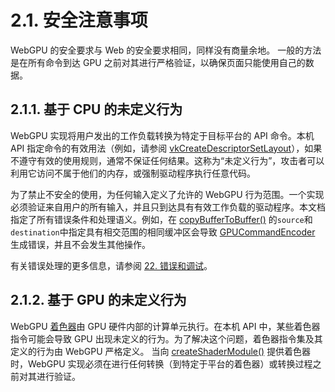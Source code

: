 # 2.1. 安全注意事项
WebGPU 的安全要求与 Web 的安全要求相同，同样没有商量余地。 一般的方法是在所有命令到达 GPU 之前对其进行严格验证，以确保页面只能使用自己的数据。

## 2.1.1. 基于 CPU 的未定义行为
WebGPU 实现将用户发出的工作负载转换为特定于目标平台的 API 命令。本机 API 指定命令的有效用法（例如，请参阅 [vkCreateDescriptorSetLayout](https://www.khronos.org/registry/vulkan/specs/1.2-extensions/man/html/vkCreateDescriptorSetLayout.html)），如果不遵守有效的使用规则，通常不保证任何结果。这称为“未定义行为”，攻击者可以利用它访问不属于他们的内存，或强制驱动程序执行任意代码。

为了禁止不安全的使用，为任何输入定义了允许的 WebGPU 行为范围。一个实现必须验证来自用户的所有输入，并且只到达具有有效工作负载的驱动程序。本文档指定了所有错误条件和处理语义。例如，在 [copyBufferToBuffer()](https://gpuweb.github.io/gpuweb/#dom-gpucommandencoder-copybuffertobuffer) 的`source`和`destination`中指定具有相交范围的相同缓冲区会导致 [GPUCommandEncoder](https://gpuweb.github.io/gpuweb/#gpucommandencoder) 生成错误，并且不会发生其他操作。

有关错误处理的更多信息，请参阅 [22. 错误和调试](https://gpuweb.github.io/gpuweb/#errors-and-debugging)。

## 2.1.2. 基于 GPU 的未定义行为
WebGPU [着色器](https://gpuweb.github.io/gpuweb/#shaders)由 GPU 硬件内部的计算单元执行。在本机 API 中，某些着色器指令可能会导致 GPU 出现未定义的行为。为了解决这个问题，着色器指令集及其定义的行为由 WebGPU 严格定义。 当向 [createShaderModule()](https://gpuweb.github.io/gpuweb/#dom-gpudevice-createshadermodule) 提供着色器时，WebGPU 实现必须在进行任何转换（到特定于平台的着色器）或转换过程之前对其进行验证。